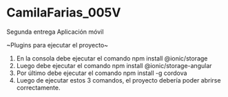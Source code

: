 # CamilaFarias_005V
Segunda entrega Aplicación móvil

~Plugins para ejecutar el proyecto~
1. En la consola debe ejecutar el comando npm install @ionic/storage
2. Luego debe ejecutar el comando npm install @ionic/storage-angular
3. Por último debe ejecutar el comando npm install -g cordova
4. Luego de ejecutar estos 3 comandos, el proyecto debería poder abrirse correctamente.
